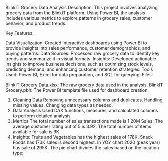 BlinkIT Grocery Data Analysis
Description:
This project involves analyzing grocery data from the BlinkIT platform. Using Power BI, the analysis includes various metrics to explore patterns in grocery sales, customer behavior, and product trends.

Key Features:

Data Visualization: Created interactive dashboards using Power BI to provide insights into sales performance, customer demographics, and buying patterns.
Data Sources: Processed raw grocery data to identify key trends and summarize it in visual formats.
Insights: Developed actionable insights to improve business decisions, such as optimizing stock levels, predicting demand, and enhancing customer retention strategies.
Tools Used: Power BI, Excel for data preparation, and SQL for querying.
Files:

BlinkIT Grocery Data.xlsx: The raw grocery data used in the analysis.
BlinkIT Grocery.pbit: The Power BI template file used for dashboard creation.

1. Cleaning Data
Removing unnecessary columns and duplicates.
Handling missing values.
Changing data types as needed.
2. Data Analysis
Used DAX functions, measures, and calculated columns to perform detailed analysis.
3. Mertics
The total number of sales transactions made is 1.20M Sales.
The average customer rating out of 5 is 3.92.
The total number of items available for sale is 9K.
4. Insights:
Fruits and Vegetables has the highest sales of 178K.
Snack Foods has 173K sales is second highest.
In YOY chart 2020 (peak year) has sale of 295K.
The pie chart divides the sales based on the location type:

